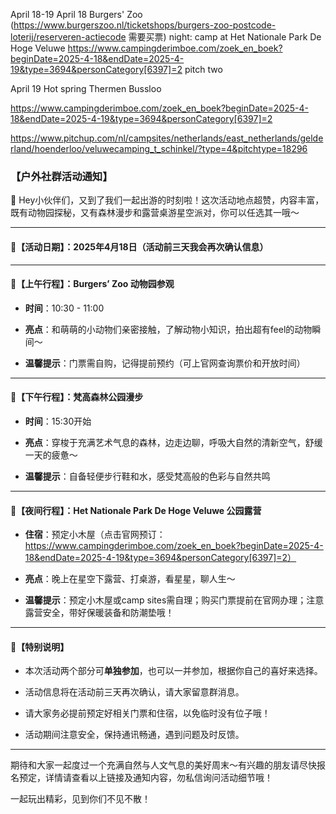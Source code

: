 April 18-19
April 18 Burgers' Zoo (https://www.burgerszoo.nl/ticketshops/burgers-zoo-postcode-loterij/reserveren-actiecode 需要买票)
night: camp at Het Nationale Park De Hoge Veluwe  https://www.campingderimboe.com/zoek_en_boek?beginDate=2025-4-18&endDate=2025-4-19&type=3694&personCategory[6397]=2
pitch two

April 19 Hot spring Thermen Bussloo





  
  


https://www.campingderimboe.com/zoek_en_boek?beginDate=2025-4-18&endDate=2025-4-19&type=3694&personCategory[6397]=2



https://www.pitchup.com/nl/campsites/netherlands/east_netherlands/gelderland/hoenderloo/veluwecamping_t_schinkel/?type=4&pitchtype=18296

### 【户外社群活动通知】

🌟 Hey小伙伴们，又到了我们一起出游的时刻啦！这次活动地点超赞，内容丰富，既有动物园探秘，又有森林漫步和露营桌游星空派对，你可以任选其一哦～

---

#### 📅【活动日期】：2025年4月18日（活动前三天我会再次确认信息）

---

#### 🐾【上午行程】：Burgers’ Zoo 动物园参观

- **时间**：10:30 - 11:00
    
- **亮点**：和萌萌的小动物们亲密接触，了解动物小知识，拍出超有feel的动物瞬间～
    
- **温馨提示**：门票需自购，记得提前预约（可上官网查询票价和开放时间）
    

---

#### 🌳【下午行程】：梵高森林公园漫步

- **时间**：15:30开始
    
- **亮点**：穿梭于充满艺术气息的森林，边走边聊，呼吸大自然的清新空气，舒缓一天的疲惫～
    
- **温馨提示**：自备轻便步行鞋和水，感受梵高般的色彩与自然共鸣
    

---

#### 🌌【夜间行程】：Het Nationale Park De Hoge Veluwe 公园露营

- **住宿**：预定小木屋（点击官网预订：  
    https://www.campingderimboe.com/zoek_en_boek?beginDate=2025-4-18&endDate=2025-4-19&type=3694&personCategory[6397]=2）
    
- **亮点**：晚上在星空下露营、打桌游，看星星，聊人生～
    
- **温馨提示**：预定小木屋或camp sites需自理；购买门票提前在官网办理；注意露营安全，带好保暖装备和防潮垫哦！
    

---

#### 🔔【特别说明】

- 本次活动两个部分可**单独参加**，也可以一并参加，根据你自己的喜好来选择。
    
- 活动信息将在活动前三天再次确认，请大家留意群消息。
    
- 请大家务必提前预定好相关门票和住宿，以免临时没有位子哦！
    
- 活动期间注意安全，保持通讯畅通，遇到问题及时反馈。
    

---

期待和大家一起度过一个充满自然与人文气息的美好周末～有兴趣的朋友请尽快报名预定，详情请查看以上链接及通知内容，勿私信询问活动细节哦！

一起玩出精彩，见到你们不见不散！


